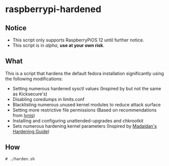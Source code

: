 # raspberrypi-hardened

## Notice

- This script only supports RaspberryPiOS 12 until further notice.
- This script is in *alpha*, **use at your own risk**.

## What

This is a script that hardens the default fedora installation significantly using the following modifications:

- Setting numerous hardened sysctl values (Inspired by but not the same as Kicksecure's)
- Disabling coredumps in limits.conf
- Blacklisting numerous unused kernel modules to reduce attack surface
- Setting more restrictive file permissions (Based on recommendations from [lynis](https://cisofy.com/lynis/))
- Installing and configuring unattended-upgrades and chkrootkit
- Sets numerous hardening kernel parameters (Inspired by [Madaidan's Hardening Guide](https://madaidans-insecurities.github.io/guides/linux-hardening.html))


## How

```
# ./harden.sh
```
